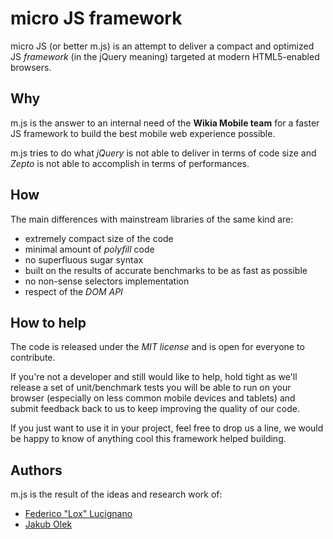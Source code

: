 micro JS framework
==================

micro JS (or better m.js) is an attempt to deliver a compact and optimized JS *framework* (in the jQuery meaning) targeted at modern HTML5-enabled browsers.

Why
---
m.js is the answer to an internal need of the **Wikia Mobile team** for a faster JS framework to build the best mobile web experience possible.

m.js tries to do what *jQuery* is not able to deliver in terms of code size and *Zepto* is not able to accomplish in terms of performances.

How
---
The main differences with mainstream libraries of the same kind are:

* extremely compact size of the code
* minimal amount of *polyfill* code
* no superfluous sugar syntax
* built on the results of accurate benchmarks to be as fast as possible
* no non-sense selectors implementation
* respect of the *DOM API*

How to help
-----------
The code is released under the *MIT license* and is open for everyone to contribute.

If you're not a developer and still would like to help, hold tight as we'll release a set of unit/benchmark tests you will be able to run on your browser (especially on less common mobile devices and tablets) and submit feedback back to us to keep improving the quality of our code.

If you just want to use it in your project, feel free to drop us a line, we would be happy to know of anything cool this framework helped building.

Authors
-------
m.js is the result of the ideas and research work of:

* [Federico "Lox" Lucignano](https://plus.google.com/117046182016070432246)
* [Jakub Olek](https://plus.google.com/112565259111817320425)

